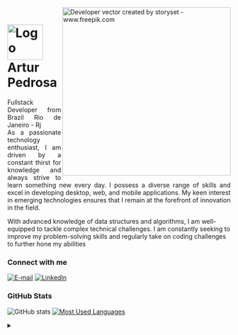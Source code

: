 <img align="right" alt="Developer vector created by storyset - www.freepik.com" height="380" src="https://img.freepik.com/free-vector/laptop-with-program-code-isometric-icon-software-development-programming-applications-dark-neon_39422-971.jpg?w=996&t=st=1687928554~exp=1687929154~hmac=531ad45695aec5d920294581598b8ad3ebb6fba9a427e4f9348b5384b25683ee">

<h1>
    <a href="https://www.linkedin.com/in/artur-pedrosa">
     <img align="center" alt="Logo" width="80px" src="https://cdn2.iconfinder.com/data/icons/membership-account-outline/200/coder-512.png"></a>
    <span>Artur Pedrosa</span>
</h1>

<p align="justify">Fullstack Developer from Brazil Rio de Janeiro - Rj
<br>
 As a passionate technology enthusiast, I am driven by a constant thirst for knowledge and always strive to learn something new every day. I possess a diverse range of skills and excel in developing desktop, web, and mobile applications. My keen interest in emerging technologies ensures that I remain at the forefront of innovation in the field.

With advanced knowledge of data structures and algorithms, I am well-equipped to tackle complex technical challenges. I am constantly seeking to improve my problem-solving skills and regularly take on coding challenges to further hone my abilities

<h3 align="left">Connect with me</h3>

[![E-mail](https://img.shields.io/badge/-Email-000?style=for-the-badge&logo=microsoft-outlook&logoColor=121D89&color:FFF)](mailto:apedrosa.dev@gmail.com)
[![LinkedIn](https://img.shields.io/badge/-LinkedIn-000?style=for-the-badge&logo=linkedin&logoColor=121D89&color:FFF)](https://www.linkedin.com/in/artur-pedrosa/)

<h3 align="left">GitHub Stats</h3>

![GitHub stats](https://github-readme-stats-git-masterrstaa-rickstaa.vercel.app/api?username=maverickanp&hide_title=true&show_icons=true&include_all_commits=false&count_private=true&line_height=25&hide=issues&bg_color=000&title_color=121D89&text_color=FFF&border_radius=3&border_color=36123c&icon_color=121D89&theme=jolly)
[![Most Used Languages](https://github-readme-stats-git-masterrstaa-rickstaa.vercel.app/api/top-langs/?username=maverickanp&line_height=10&card_width=290&layout=compact&hide_title=false&count_private=true&langs_count=4&show_icons=true&title_color=121D89&hide=html,css&bg_color=000&text_color=8B8B8B&border_radius=3&border_color=561760)](https://github.com/maverickanp/github-readme-stats)
<br>

<details align="left">
  <summary></summary> 
 
  - Badges by <a href="https://shields.io/">shields.io</a><br>
 
</details>
